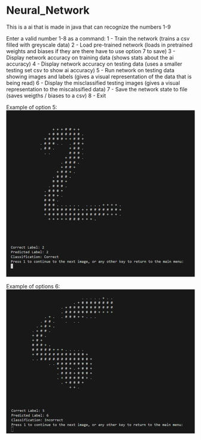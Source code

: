 # Neural_Network
This is a ai that is made in java that can recognize the numbers 1-9

Enter a valid number 1-8 as a command:
1 - Train the network (trains a csv filled with greyscale data)
2 - Load pre-trained network (loads in pretrained weights and biases if they are there have to use option 7 to save)
3 - Display network accuracy on training data (shows stats about the ai accuracy)
4 - Display network accuracy on testing data (uses a smaller testing set csv to show ai accuracy)
5 - Run network on testing data showing images and labels (gives a visual representation of the data that is being read)
6 - Display the misclassified testing images (gives a visual representation to the miscalssified data)
7 - Save the network state to file (saves weigths / biases to a csv)
8 - Exit


Example of option 5: 
![alt text](image.png)


Example of options 6: 
![alt text](image-1.png)